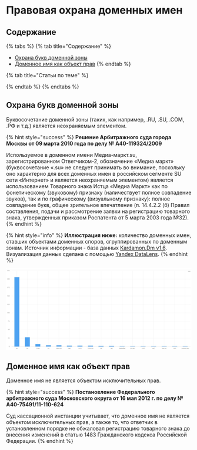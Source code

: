 # Правовая охрана доменных имен

## Содержание

{% tabs %}
{% tab title="Содержание" %}
* [Охрана букв доменной зоны](pravovaya-okhrana-domennykh-imen.md#okhrana-bukv-domennoi-zony)
* [Доменное имя как объект прав](pravovaya-okhrana-domennykh-imen.md#domennoe-imya-kak-obekt-prav)
{% endtab %}

{% tab title="Статьи по теме" %}

{% endtab %}
{% endtabs %}

## Охрана букв доменной зоны

Буквосочетание доменной зоны \(таких, как например, .RU, .SU, .COM, .РФ и т.д.\) является неохраняемым элементом.

{% hint style="success" %}
**Решение Арбитражного суда города Москвы от 09 марта 2010 года по делу № А40-119324/2009**

Используемое в доменном имени Медиа-маркт.su, зарегистрированном Ответчиком-2, обозначение «Медиа маркт» \(буквосочетание «.su» не следует принимать во внимание, поскольку оно характерно для всех доменных имен в российском сегменте SU сети «Интернет» и является неохраняемым элементом\) является использованием Товарного знака Истца «Медиа Маркт» как по фонетическому \(звуковому\) признаку \(наличествует полное совпадение звуков\), так и по графическому \(визуальному признаку\): полное совпадение букв, общее зрительное впечатление \(п. 14.4.2.2 \(б\) Правил составления, подачи и рассмотрение заявки на регистрацию товарного знака, утвержденных приказом Роспатента от 5 марта 2003 года №32\).
{% endhint %}

{% hint style="info" %}
**Иллюстрация ниже:** количество доменных имен, ставших объектами доменных споров, сгруппированных по доменным зонам. Источник информации - база данных [Kardamon.Dm v1.6](https://dorotenko.pro/ru/kardamon/). Визуализация данных сделана с помощью [Yandex DataLens](https://datalens.yandex.ru).
{% endhint %}

![&#x41F;&#x43E;&#x434;&#x430;&#x432;&#x43B;&#x44F;&#x44E;&#x449;&#x435;&#x435; &#x431;&#x43E;&#x43B;&#x44C;&#x448;&#x438;&#x43D;&#x441;&#x442;&#x432;&#x43E; &#x441;&#x43F;&#x43E;&#x440;&#x43E;&#x432; &#x43F;&#x440;&#x438;&#x445;&#x43E;&#x434;&#x438;&#x43B;&#x43E;&#x441;&#x44C; &#x43D;&#x430; &#x434;&#x43E;&#x43C;&#x435;&#x43D;&#x43D;&#x44B;&#x435; &#x438;&#x43C;&#x435;&#x43D;&#x430; &#x432; &#x437;&#x43E;&#x43D;&#x435; .RU](../../.gitbook/assets/domains-kardamon-v1.6.JPG)

## Доменное имя как объект прав

Доменное имя не является объектом исключительных прав.

{% hint style="success" %}
**Постановление Федерального арбитражного суда Московского округа от 16 мая 2012 г. по делу № А40-75491/11-110-624**

Суд кассационной инстанции учитывает, что доменное имя не является объектом исключительных прав, а также то, что ответчик в установленном порядке не обжаловал регистрацию товарного знака до внесения изменений в статью 1483 Гражданского кодекса Российской Федерации.
{% endhint %}

